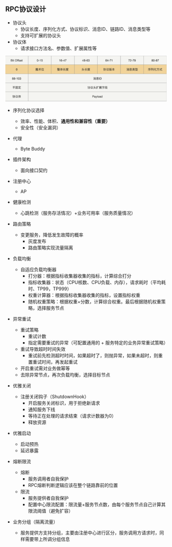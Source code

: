 ## RPC协议设计

- 协议头
  - 协议长度、序列化方式、协议标识、消息ID、链路ID、消息类型等
  - 支持可扩展的协议头
- 协议体
  - 请求接口方法名、参数值、扩展属性等

![image-20200819012509132](assets/image-20200819012509132.png)

- 序列化协议选择
  - 效率、性能、体积、**通用性和兼容性（重要）**
  - 安全性（安全漏洞）

- 代理
  - Byte Buddy

- 插件架构
  - 面向接口契约
- 注册中心
  - AP
- 健康检测
  - 心跳检测（服务存活情况）+业务可用率（服务质量情况）
- 路由策略
  - 变更服务，降低发生故障的概率
    - 灰度发布
    - 路由策略实现流量隔离
- 负载均衡
  - 自适应负载均衡器
    - 打分器：根据指标收集器收集的指标，计算综合打分
    - 指标收集器：状态（CPU核数、CPU负载、内存），请求耗时（平均耗时、TP99，TP999）
    - 权重计算器：根据指标收集器收集的指标，设置指标权重
    - 随机权重策略：根据权重+分数，计算综合权重。最后根据随机权重策略，选择服务节点
- 异常重试
  - 重试策略
    - 重试计数
    - 指定需要重试的异常（可配置通用的 + 服务特定的业务异常重试策略）
  - 重试导致超时时间失效
    - 重试前先检测超时时间，如果超时了，则抛异常，如果未超时，则重置重试时间，再发起重试
  - 开启重试需对业务做幂等
  - 去除异常节点，再次负载均衡，选择目标节点
- 优雅关闭
  - 注册关闭钩子（ShutdownHook）
    - 开启服务关闭标识，用于拒绝新请求
    - 通知服务下线
    - 等待正在处理的请求结束（请求计数器为0）
    - 释放资源
- 优雅启动
  - 启动预热
  - 延迟暴露
- 熔断限流
  - 熔断
    - 服务调用者自我保护
    - RPC熔断判断逻辑应该在整个链路靠前的位置
  - 限流
    - 服务提供者自我保护
    - 配置中心限流配置：限流量+服务节点数，由每个服务节点自己计算其限流阈值（避免扩容）
- 业务分组（隔离流量）
  - 服务提供方支持分组，主要由注册中心进行区分，服务调用方请求时，同样需要带上所调分组信息